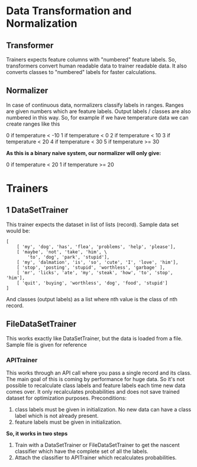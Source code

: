 # Data Transformation and Normalization

## Transformer
	
Trainers expects feature columns with "numbered" feature labels. So, transformers convert human readable data to trainer readable data. It also converts classes to "numbered" labels for faster calculations.

## Normalizer

In case of continuous data, normalizers classify labels in ranges. Ranges are given numbers which are feature labels. Output labels / classes are also numbered in this way. So, for example if we have temperature data we can create ranges like this

0 if temperature < -10
1 if temperature <  0
2 if temperature <  10
3 if temperature <  20
4 if temperature <  30
5 if temperature >=  30

__As this is a binary naive system, our normalizer will only give:__

0 if temperature <  20
1 if temperature >= 20


# Trainers

## 1 DataSetTrainer

This trainer expects the dataset in list of lists (record). Sample data set would be:

	[
		[ 'my', 'dog', 'has', 'flea', 'problems', 'help', 'please'],
		[ 'maybe', 'not', 'take', 'him', \
			'to', 'dog', 'park', 'stupid'],
		[ 'my', 'dalmation', 'is', 'so', 'cute', 'I', 'love', 'him'],
		[ 'stop', 'posting', 'stupid', 'worthless', 'garbage' ],
		[ 'mr', 'licks', 'ate', 'my', 'steak', 'how', 'to', 'stop', 'him'],
		[ 'quit', 'buying', 'worthless', 'dog', 'food', 'stupid']
	]
And classes (output labels) as a list where nth value is the class of nth record.

## FileDataSetTrainer

This works exactly like DataSetTrainer, but the data is loaded from a file. Sample file is given for reference

### APITrainer

This works through an API call where you pass a single record and its class. The main goal of this is coming by performance for huge data. So it's not possible to recalculate class labels and feature labels each time new data comes over. It only recalculates probabilities and does not save trained dataset for optimization purposes. Preconditions:

1. class labels must be given in initialization. No new data can have a class label which is not already present.
2. feature labels must be given in initialization.

__So, it works in two steps__
1. Train with a DataSetTrainer or FileDataSetTrainer to get the nascent classifier which have the complete set of all the labels.
2. Attach the classifier to APITrainer which recalculates probabilities.